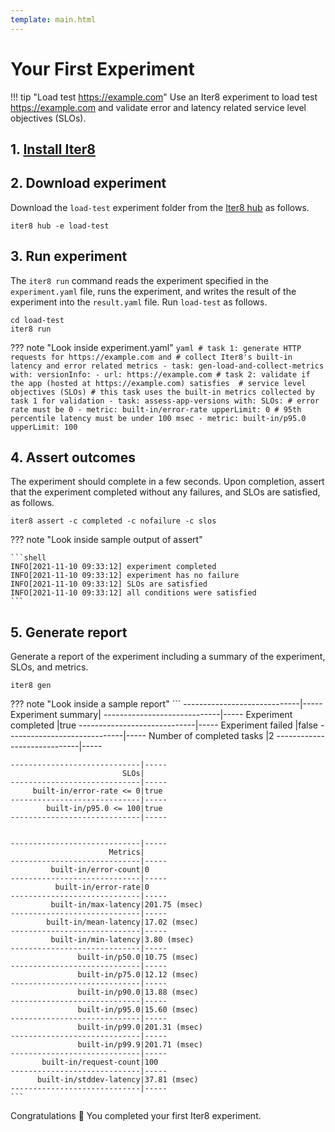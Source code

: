 ```yaml
---
template: main.html
---
```


# Your First Experiment

!!! tip "Load test https://example.com"
    Use an Iter8 experiment to load test https://example.com and validate error and latency related service level objectives (SLOs).

## 1. [Install Iter8](install.md)

## 2. Download experiment
Download the `load-test` experiment folder from the [Iter8 hub](../user-guide/topics/iter8hub.md) as follows.

```shell
iter8 hub -e load-test
```

## 3. Run experiment
The `iter8 run` command reads the experiment specified in the `experiment.yaml` file, runs the experiment, and writes the result of the experiment into the `result.yaml` file. Run `load-test` as follows.

```shell
cd load-test
iter8 run
```

??? note "Look inside experiment.yaml"
    ```yaml
    # task 1: generate HTTP requests for https://example.com and
    # collect Iter8's built-in latency and error related metrics
    - task: gen-load-and-collect-metrics
      with:
        versionInfo:
        - url: https://example.com
    # task 2: validate if the app (hosted at https://example.com) satisfies 
    # service level objectives (SLOs)
    # this task uses the built-in metrics collected by task 1 for validation
    - task: assess-app-versions
      with:
        SLOs:
          # error rate must be 0
        - metric: built-in/error-rate
          upperLimit: 0
          # 95th percentile latency must be under 100 msec
        - metric: built-in/p95.0
          upperLimit: 100
    ```

## 4. Assert outcomes
The experiment should complete in a few seconds. Upon completion, assert that the experiment completed without any failures, and SLOs are satisfied, as follows.

```shell
iter8 assert -c completed -c nofailure -c slos
```

??? note "Look inside sample output of assert"

    ```shell
    INFO[2021-11-10 09:33:12] experiment completed
    INFO[2021-11-10 09:33:12] experiment has no failure                    
    INFO[2021-11-10 09:33:12] SLOs are satisfied                           
    INFO[2021-11-10 09:33:12] all conditions were satisfied
    ```

## 5. Generate report
Generate a report of the experiment including a summary of the experiment, SLOs, and metrics.

```shell
iter8 gen 
```

??? note "Look inside a sample report"
    ```
    -----------------------------|-----
               Experiment summary|
    -----------------------------|-----
            Experiment completed |true
    -----------------------------|-----
               Experiment failed |false
    -----------------------------|-----
       Number of completed tasks |2
    -----------------------------|-----



    -----------------------------|-----
                             SLOs|
    -----------------------------|-----
         built-in/error-rate <= 0|true
    -----------------------------|-----
            built-in/p95.0 <= 100|true
    -----------------------------|-----


    -----------------------------|-----
                          Metrics|
    -----------------------------|-----
             built-in/error-count|0
    -----------------------------|-----
              built-in/error-rate|0
    -----------------------------|-----
             built-in/max-latency|201.75 (msec)
    -----------------------------|-----
            built-in/mean-latency|17.02 (msec)
    -----------------------------|-----
             built-in/min-latency|3.80 (msec)
    -----------------------------|-----
                   built-in/p50.0|10.75 (msec)
    -----------------------------|-----
                   built-in/p75.0|12.12 (msec)
    -----------------------------|-----
                   built-in/p90.0|13.88 (msec)
    -----------------------------|-----
                   built-in/p95.0|15.60 (msec)
    -----------------------------|-----
                   built-in/p99.0|201.31 (msec)
    -----------------------------|-----
                   built-in/p99.9|201.71 (msec)
    -----------------------------|-----
           built-in/request-count|100
    -----------------------------|-----
          built-in/stddev-latency|37.81 (msec)
    -----------------------------|-----
    ```

Congratulations :tada: You completed your first Iter8 experiment.
